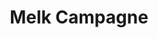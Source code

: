 ---
title: Melk Campagne 
slug: "milk"
description: "Opdracht: Bedenkt een nieuwe merknaam en ontwerp de verpakkingen voor 3 soorten melk. Vol, halfvol en melk met een speciaal smaakje. Er werd een huisstijl uitgewerkt die de grafische basis vormde voor een bijhorende reclamecampagne." 
type: "intern"
members:
    - name: "Shauny Eloot"
      direction: "Crossmedia Ontwerp"
      subdirection: "Photo Design"
      disk: "3e schijf"
thumbnail:
    url: "thumb.png"
    alt: ""
    height: 1
    width: 1
    text-color: "b96528"
    background-color: "b96528"
media:
    - url: "1_logoevolutie.png"
      type: "image"
    - url: "2_halfvollogo.png"
      type: "image"
    - url: "3_halfvolverpakking.png"
      type: "image"
      text: "Kapvorm en photoshop mockup van de halfvolle melk."
    - url: "4_applogo.png"
      type: "image"
    - url: "5_appmockup.png"
      type: "image"
      text: "Ontwerp van een promotionele app. Op basis van een ingegeven 'mood' worden melksuggesties aangereikt."
created: 20/01/2017
order: 2
---